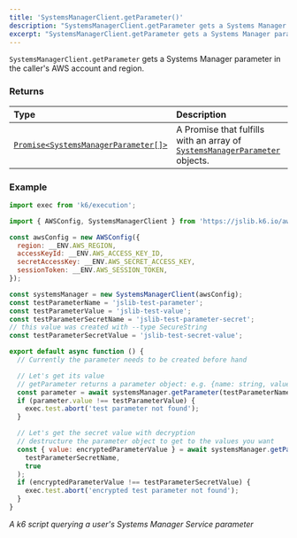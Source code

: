```yaml
---
title: 'SystemsManagerClient.getParameter()'
description: "SystemsManagerClient.getParameter gets a Systems Manager parameter in the caller's AWS account and region"
excerpt: "SystemsManagerClient.getParameter gets a Systems Manager parameter in the caller's AWS account and region"
---
```


`SystemsManagerClient.getParameter` gets a Systems Manager parameter in the caller's AWS account and region.

### Returns

| Type                                                        | Description                                                               |
| :---------------------------------------------------------- | :------------------------------------------------------------------------ |
| [`Promise<SystemsManagerParameter[]>`](/javascript-api/jslib/aws/systemsmanagerclient/systemsmanagerparameter/) | A Promise that fulfills with an array of [`SystemsManagerParameter`](/javascript-api/jslib/aws/systemsmanagerclient/systemsmanagerparameter/) objects. |

### Example

<CodeGroup labels={[]}>

```javascript
import exec from 'k6/execution';

import { AWSConfig, SystemsManagerClient } from 'https://jslib.k6.io/aws/0.11.0/ssm.js';

const awsConfig = new AWSConfig({
  region: __ENV.AWS_REGION,
  accessKeyId: __ENV.AWS_ACCESS_KEY_ID,
  secretAccessKey: __ENV.AWS_SECRET_ACCESS_KEY,
  sessionToken: __ENV.AWS_SESSION_TOKEN,
});

const systemsManager = new SystemsManagerClient(awsConfig);
const testParameterName = 'jslib-test-parameter';
const testParameterValue = 'jslib-test-value';
const testParameterSecretName = 'jslib-test-parameter-secret';
// this value was created with --type SecureString
const testParameterSecretValue = 'jslib-test-secret-value';

export default async function () {
  // Currently the parameter needs to be created before hand

  // Let's get its value
  // getParameter returns a parameter object: e.g. {name: string, value: string...}
  const parameter = await systemsManager.getParameter(testParameterName);
  if (parameter.value !== testParameterValue) {
    exec.test.abort('test parameter not found');
  }

  // Let's get the secret value with decryption
  // destructure the parameter object to get to the values you want
  const { value: encryptedParameterValue } = await systemsManager.getParameter(
    testParameterSecretName,
    true
  );
  if (encryptedParameterValue !== testParameterSecretValue) {
    exec.test.abort('encrypted test parameter not found');
  }
}
```

_A k6 script querying a user's Systems Manager Service parameter_

</CodeGroup>



